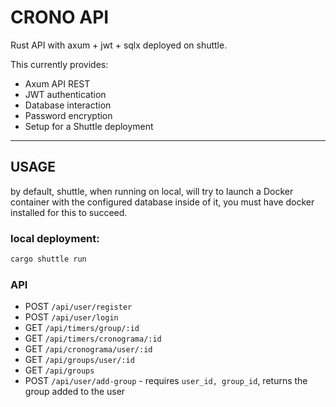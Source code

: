 # CRONO API
Rust API with axum + jwt + sqlx deployed on shuttle.

This currently provides:
- Axum API REST
- JWT authentication
- Database interaction
- Password encryption
- Setup for a Shuttle deployment

---
## USAGE
by default, shuttle, when running on local, will try to launch a Docker container with the configured database inside of it, you must have docker installed for this to succeed.

### local deployment:

```sh
cargo shuttle run
```

### API
- POST `/api/user/register`
- POST `/api/user/login`
- GET `/api/timers/group/:id`
- GET `/api/timers/cronograma/:id`
- GET `/api/cronograma/user/:id`
- GET `/api/groups/user/:id`
- GET `/api/groups`
- POST `/api/user/add-group` - requires `user_id, group_id`, returns the group added to the user

